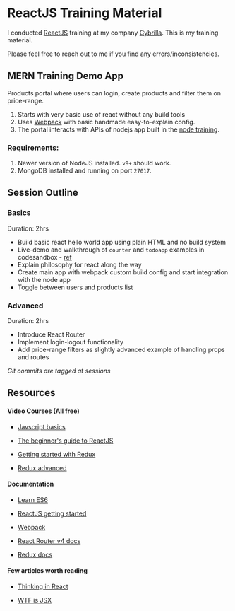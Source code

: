 # ReactJS Training Material

I conducted [ReactJS](https://reactjs.org/) training at my company [Cybrilla](http://cybrilla.com/).
This is my training material.

Please feel free to reach out to me if you find any errors/inconsistencies.


## MERN Training Demo App

Products portal where users can login, create products and filter them on price-range.

1. Starts with very basic use of react without any build tools
1. Uses [Webpack](https://webpack.js.org/) with basic handmade easy-to-explain config.
1. The portal interacts with APIs of nodejs app built in the [node training](https://github.com/tejasbubane/nodejs-training).

### Requirements:

1. Newer version of NodeJS installed. `v8+` should work.
1. MongoDB installed and running on port `27017`.


## Session Outline

### Basics

Duration: 2hrs

* Build basic react hello world app using plain HTML and no build system
* Live-demo and walkthrough of `counter` and `todoapp` examples in codesandbox - [ref](/basics)
* Explain philosophy for react along the way
* Create main app with webpack custom build config and start integration with the node app
* Toggle between users and products list

### Advanced

Duration: 2hrs

* Introduce React Router
* Implement login-logout functionality
* Add price-range filters as slightly advanced example of handling props and routes

_Git commits are tagged at sessions_

## Resources

#### Video Courses (All free)

* [Javscript basics](https://javascript30.com/)

* [The beginner's guide to ReactJS](https://egghead.io/courses/the-beginner-s-guide-to-reactjs)

* [Getting started with Redux](https://egghead.io/courses/getting-started-with-redux)

* [Redux advanced](https://egghead.io/courses/building-react-applications-with-idiomatic-redux)

#### Documentation

* [Learn ES6](https://babeljs.io/learn-es2015/)

* [ReactJS getting started](https://reactjs.org/docs/hello-world.html)

* [Webpack](https://webpack.js.org/concepts/)

* [React Router v4 docs](https://reacttraining.com/react-router/web/)

* [Redux docs](https://redux.js.org/)

#### Few articles worth reading

* [Thinking in React](https://reactjs.org/docs/thinking-in-react.html)

* [WTF is JSX](https://jasonformat.com/wtf-is-jsx/)
